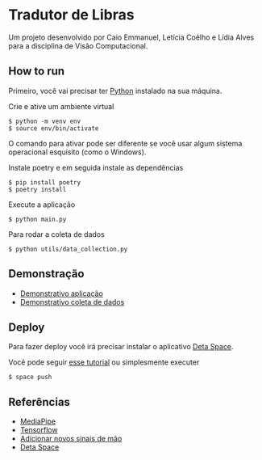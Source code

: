 # Tradutor de Libras

Um projeto desenvolvido por Caio Emmanuel, Letícia Coêlho e Lídia Alves para a disciplina de Visão Computacional.

## How to run

Primeiro, você vai precisar ter [Python](https://www.python.org/) instalado na sua máquina.

Crie e ative um ambiente virtual

```
$ python -m venv env
$ source env/bin/activate
```

O comando para ativar pode ser diferente se você usar algum sistema operacional esquisito (como o Windows).

Instale poetry e em seguida instale as dependências

```
$ pip install poetry
$ poetry install
```

Execute a aplicação

```
$ python main.py
```

Para rodar a coleta de dados

```
$ python utils/data_collection.py
```

## Demonstração

- [Demonstrativo aplicação](https://drive.google.com/file/d/13m20RhY6cd3sjp3o8TEN5yJPG7a76bKo/view?usp=sharing)
- [Demonstrativo coleta de dados](https://drive.google.com/file/d/16gEJx_UWCS1SQQlF9RlcUcRIC3OZJqkM/view?usp=sharing)

## Deploy

Para fazer deploy você irá precisar instalar o aplicativo [Deta Space](https://deta.space/docs/en/build/fundamentals/space-cli).

Você pode seguir [esse tutorial](https://deta.space/docs/en/build/quick-starts/python/) ou simplesmente executer

`$ space push`

## Referências

- [MediaPipe](https://developers.google.com/mediapipe)
- [Tensorflow](https://www.tensorflow.org/?hl=pt-br)
- [Adicionar novos sinais de mão](https://github.com/kinivi/hand-gesture-recognition-mediapipe)
- [Deta Space](https://deta.space/docs/en/build/quick-starts/python/)